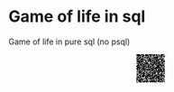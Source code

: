 # Game of life in sql

Game of life in pure sql (no psql)

<span style="display:block;text-align:center">
<img align="center" src="https://github.com/EtienneTurc/gol-sql/blob/master/gol.gif" alt="gol_gif"/>
</span>